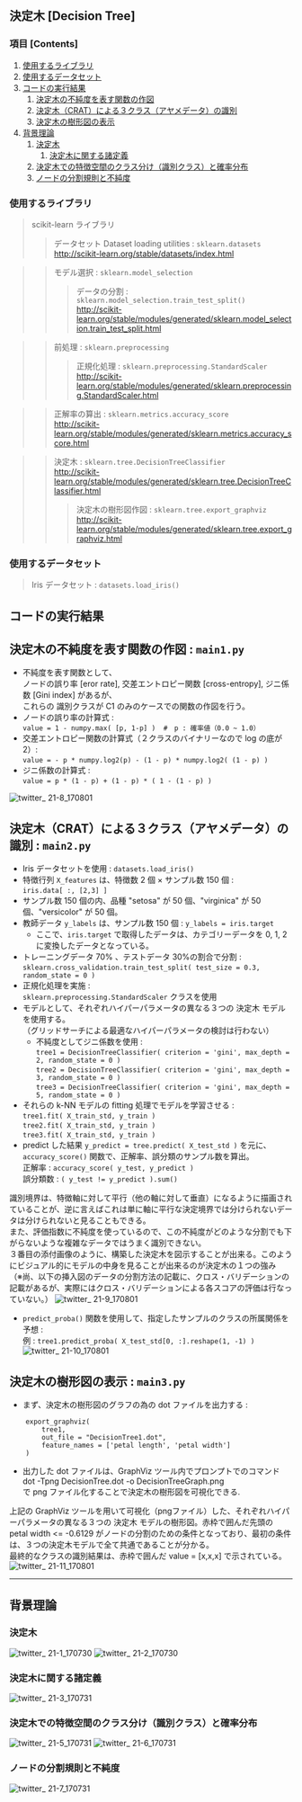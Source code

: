 ## 決定木 [Decision Tree]

### 項目 [Contents]

1. [使用するライブラリ](#使用するライブラリ)
1. [使用するデータセット](#使用するデータセット)
1. [コードの実行結果](#コードの実行結果)
    1. [決定木の不純度を表す関数の作図](#決定木の不純度を表す関数の作図)
    1. [決定木（CRAT）による３クラス（アヤメデータ）の識別](#決定木（CRAT）による３クラス（アヤメデータ）の識別)
    1. [決定木の樹形図の表示](#決定木の表示)
1. [背景理論](#背景理論)
    1. [決定木](#決定木)
        1. [決定木に関する諸定義](#決定木に関する諸定義)
    1. [決定木での特徴空間のクラス分け（識別クラス）と確率分布](#決定木での特徴空間のクラス分け（識別クラス）と確率分布)
    1. [ノードの分割規則と不純度](#ノードの分割規則と不純度)


<a name="#使用するライブラリ"></a>

### 使用するライブラリ

> scikit-learn ライブラリ </br>
>> データセット Dataset loading utilities : `sklearn.datasets`</br>
>> http://scikit-learn.org/stable/datasets/index.html </br>

>> モデル選択 : `sklearn.model_selection` </br>
>>> データの分割 : `sklearn.model_selection.train_test_split()`</br>
http://scikit-learn.org/stable/modules/generated/sklearn.model_selection.train_test_split.html</br>

>> 前処理 : `sklearn.preprocessing` </br>
>>> 正規化処理 :  `sklearn.preprocessing.StandardScaler`</br>
http://scikit-learn.org/stable/modules/generated/sklearn.preprocessing.StandardScaler.html </br>

>> 正解率の算出 : `sklearn.metrics.accuracy_score` </br>
http://scikit-learn.org/stable/modules/generated/sklearn.metrics.accuracy_score.html </br>

>> 決定木 : `sklearn.tree.DecisionTreeClassifier` </br>
http://scikit-learn.org/stable/modules/generated/sklearn.tree.DecisionTreeClassifier.html</br>
>>> 決定木の樹形図作図 : `sklearn.tree.export_graphviz`</br>
http://scikit-learn.org/stable/modules/generated/sklearn.tree.export_graphviz.html


<a name="#使用するデータセット"></a>

### 使用するデータセット

> Iris データセット : `datasets.load_iris()`


<a name="#コードの実行結果"></a>

## コードの実行結果

<a name="#決定木の不純度を表す関数の作図"></a>

## 決定木の不純度を表す関数の作図 : `main1.py`
- 不純度を表す関数として、</br>ノードの誤り率 [eror rate], 交差エントロピー関数 [cross-entropy], ジニ係数 [Gini index] があるが、</br>これらの 識別クラスが C1 のみのケースでの関数の作図を行う。
- ノードの誤り率の計算式 : </br>
`value = 1 - numpy.max( [p, 1-p] )  #　p : 確率値（0.0 ~ 1.0）`
- 交差エントロピー関数の計算式（２クラスのバイナリーなので log の底が 2）: </br>
`value = - p * numpy.log2(p) - (1 - p) * numpy.log2( (1 - p) )`
- ジニ係数の計算式 : </br>
`value = p * (1 - p) + (1 - p) * ( 1 - (1 - p) )`

![twitter_ 21-8_170801](https://user-images.githubusercontent.com/25688193/28808317-e178537e-76b5-11e7-8358-986a433a532a.png)

<a name="#決定木（CRAT）による３クラス（アヤメデータ）の識別"></a>

## 決定木（CRAT）による３クラス（アヤメデータ）の識別 : `main2.py`
- Iris データセットを使用 : `datasets.load_iris()`
- 特徴行列 `X_features` は、特徴数 2 個 × サンプル数 150 個 :</br> `iris.data[ :, [2,3] ]`
- サンプル数 150 個の内、品種 "setosa" が 50 個、"virginica" が 50 個、"versicolor" が 50 個。
- 教師データ `y_labels` は、サンプル数 150 個 : `y_labels = iris.target`
    - ここで、`iris.target` で取得したデータは、カテゴリーデータを 0, 1, 2 に変換したデータとなっている。
- トレーニングデータ 70% 、テストデータ 30%の割合で分割 : </br>`sklearn.cross_validation.train_test_split( test_size = 0.3, random_state = 0 )`
- 正規化処理を実施 : </br> 
`sklearn.preprocessing.StandardScaler` クラスを使用 
- モデルとして、それぞれハイパーパラメータの異なる３つの 決定木 モデルを使用する。</br>
（グリッドサーチによる最適なハイパーパラメータの検討は行わない）</br>
    - 不純度としてジニ係数を使用 : </br>
`tree1 = DecisionTreeClassifier( criterion = 'gini', max_depth = 2, random_state = 0 )`</br>
`tree2 = DecisionTreeClassifier( criterion = 'gini', max_depth = 3, random_state = 0 )`</br>
`tree3 = DecisionTreeClassifier( criterion = 'gini', max_depth = 5, random_state = 0 )`</br>
- それらの k-NN モデルの fitting 処理でモデルを学習させる :</br>
`tree1.fit( X_train_std, y_train )`</br>
`tree2.fit( X_train_std, y_train )`</br>
`tree3.fit( X_train_std, y_train )`</br>
- predict した結果 `y_predict = tree.predict( X_test_std )` を元に、`accuracy_score()` 関数で、正解率、誤分類のサンプル数を算出。</br>
正解率 : `accuracy_score( y_test, y_predict )`</br>
誤分類数 : `( y_test != y_predict ).sum()`

識別境界は、特徴軸に対して平行（他の軸に対して垂直）になるように描画されていることが、逆に言えばこれは単に軸に平行な決定境界では分けられないデータは分けられないと見ることもできる。</br>
また、評価指数に不純度を使っているので、この不純度がどのような分割でも下がらないような複雑なデータではうまく識別できない。</br>
３番目の添付画像のように、構築した決定木を図示することが出来る。このようにビジュアル的にモデルの中身を見ることが出来るのが決定木の１つの強み</br>
（※尚、以下の挿入図のデータの分割方法の記載に、クロス・バリデーションの記載があるが、実際にはクロス・バリデーションによる各スコアの評価は行なっていない。）
![twitter_ 21-9_170801](https://user-images.githubusercontent.com/25688193/28813700-649d371e-76d5-11e7-9044-1e841481367e.png)
- `predict_proba()` 関数を使用して、指定したサンプルのクラスの所属関係を予想 : </br>
例 : `tree1.predict_proba( X_test_std[0, :].reshape(1, -1) )`
![twitter_ 21-10_170801](https://user-images.githubusercontent.com/25688193/28819004-cc4a33a0-76e7-11e7-8816-b8f4bd2b31ac.png)

<a name="#決定木の樹形図の表示"></a>

## 決定木の樹形図の表示 : `main3.py`
- まず、決定木の樹形図のグラフの為の dot ファイルを出力する : </br>
```
    export_graphviz( 
        tree1, 
        out_file = "DecisionTree1.dot", 
        feature_names = ['petal length', 'petal width'] 
    )
```
- 出力した dot ファイルは、GraphViz ツール内でプロンプトでのコマンド</br>
dot -Tpng DecisionTree.dot -o DecisionTreeGraph.png</br>
で png ファイル化することで決定木の樹形図を可視化できる.

上記の GraphViz ツールを用いて可視化（pngファイル）した、それぞれハイパーパラメータの異なる３つの 決定木 モデルの樹形図。赤枠で囲んだ先頭の petal width <= -0.6129 がノードの分割のための条件となっており、最初の条件は、３つの決定木モデルで全て共通であることが分かる。</br>
最終的なクラスの識別結果は、赤枠で囲んだ value = [x,x,x] で示されている。
![twitter_ 21-11_170801](https://user-images.githubusercontent.com/25688193/28819013-cf690e94-76e7-11e7-86cd-ef445a17d7ce.png)


---

<a name="#背景理論"></a>

## 背景理論

<a name="#決定木"></a>

### 決定木

![twitter_ 21-1_170730](https://user-images.githubusercontent.com/25688193/28753082-4ad10f58-7569-11e7-82b3-8adfae7e562c.png)
![twitter_ 21-2_170730](https://user-images.githubusercontent.com/25688193/28753081-4acca2ba-7569-11e7-9a06-33e59c20fb66.png)

<a name="#決定木に関する諸定義"></a>

### 決定木に関する諸定義
![twitter_ 21-3_170731](https://user-images.githubusercontent.com/25688193/28761658-3b50e77e-75eb-11e7-99bf-fbfe15554aa0.png)

<a name="#決定木での特徴空間のクラス分け（識別クラス）と確率分布"></a>

### 決定木での特徴空間のクラス分け（識別クラス）と確率分布
![twitter_ 21-5_170731](https://user-images.githubusercontent.com/25688193/28761659-3b797ed2-75eb-11e7-8c22-9509530bc773.png)
![twitter_ 21-6_170731](https://user-images.githubusercontent.com/25688193/28770902-d6b289ae-761b-11e7-9634-58c09410b7ed.png)

<a name="#ノードの分割規則と不純度"></a>

### ノードの分割規則と不純度
![twitter_ 21-7_170731](https://user-images.githubusercontent.com/25688193/28786076-10325ff6-7653-11e7-99a6-f701b6deda43.png)
